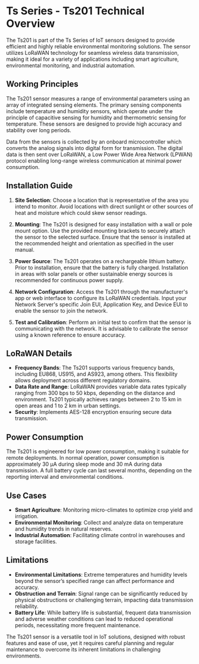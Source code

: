 # Ts Series - Ts201 Technical Overview

The Ts201 is part of the Ts Series of IoT sensors designed to provide efficient and highly reliable environmental monitoring solutions. The sensor utilizes LoRaWAN technology for seamless wireless data transmission, making it ideal for a variety of applications including smart agriculture, environmental monitoring, and industrial automation.

## Working Principles

The Ts201 sensor measures a range of environmental parameters using an array of integrated sensing elements. The primary sensing components include temperature and humidity sensors, which operate under the principle of capacitive sensing for humidity and thermometric sensing for temperature. These sensors are designed to provide high accuracy and stability over long periods.

Data from the sensors is collected by an onboard microcontroller which converts the analog signals into digital form for transmission. The digital data is then sent over LoRaWAN, a Low Power Wide Area Network (LPWAN) protocol enabling long-range wireless communication at minimal power consumption.

## Installation Guide

1. **Site Selection**: Choose a location that is representative of the area you intend to monitor. Avoid locations with direct sunlight or other sources of heat and moisture which could skew sensor readings.

2. **Mounting**: The Ts201 is designed for easy installation with a wall or pole mount option. Use the provided mounting brackets to securely attach the sensor to the selected surface. Ensure that the sensor is installed at the recommended height and orientation as specified in the user manual.

3. **Power Source**: The Ts201 operates on a rechargeable lithium battery. Prior to installation, ensure that the battery is fully charged. Installation in areas with solar panels or other sustainable energy sources is recommended for continuous power supply.

4. **Network Configuration**: Access the Ts201 through the manufacturer's app or web interface to configure its LoRaWAN credentials. Input your Network Server's specific Join EUI, Application Key, and Device EUI to enable the sensor to join the network.

5. **Test and Calibration**: Perform an initial test to confirm that the sensor is communicating with the network. It is advisable to calibrate the sensor using a known reference to ensure accuracy.

## LoRaWAN Details

- **Frequency Bands**: The Ts201 supports various frequency bands, including EU868, US915, and AS923, among others. This flexibility allows deployment across different regulatory domains.
- **Data Rate and Range**: LoRaWAN provides variable data rates typically ranging from 300 bps to 50 kbps, depending on the distance and environment. Ts201 typically achieves ranges between 2 to 15 km in open areas and 1 to 2 km in urban settings.
- **Security**: Implements AES-128 encryption ensuring secure data transmission.

## Power Consumption

The Ts201 is engineered for low power consumption, making it suitable for remote deployments. In normal operation, power consumption is approximately 30 µA during sleep mode and 30 mA during data transmission. A full battery cycle can last several months, depending on the reporting interval and environmental conditions.

## Use Cases

- **Smart Agriculture**: Monitoring micro-climates to optimize crop yield and irrigation.
- **Environmental Monitoring**: Collect and analyze data on temperature and humidity trends in natural reserves.
- **Industrial Automation**: Facilitating climate control in warehouses and storage facilities.

## Limitations

- **Environmental Limitations**: Extreme temperatures and humidity levels beyond the sensor’s specified range can affect performance and accuracy.
- **Obstruction and Terrain**: Signal range can be significantly reduced by physical obstructions or challenging terrain, impacting data transmission reliability.
- **Battery Life**: While battery life is substantial, frequent data transmission and adverse weather conditions can lead to reduced operational periods, necessitating more frequent maintenance.

The Ts201 sensor is a versatile tool in IoT solutions, designed with robust features and ease of use, yet it requires careful planning and regular maintenance to overcome its inherent limitations in challenging environments.